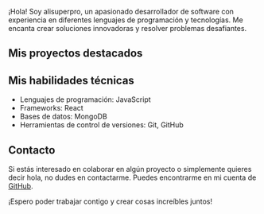 ¡Hola! Soy alisuperpro, un apasionado desarrollador de software con experiencia en diferentes lenguajes de programación y tecnologías. Me encanta crear soluciones innovadoras y resolver problemas desafiantes.

## Mis proyectos destacados

## Mis habilidades técnicas

- Lenguajes de programación: JavaScript
- Frameworks: React
- Bases de datos: MongoDB
- Herramientas de control de versiones: Git, GitHub

## Contacto

Si estás interesado en colaborar en algún proyecto o simplemente quieres decir hola, no dudes en contactarme. Puedes encontrarme en mi cuenta de [GitHub](https://github.com/alisuperpro).

¡Espero poder trabajar contigo y crear cosas increíbles juntos!
